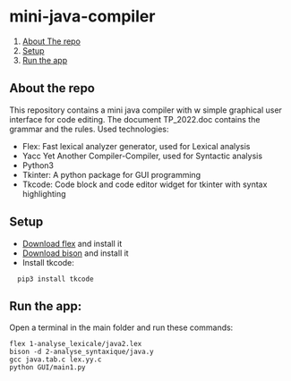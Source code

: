 # mini-java-compiler
 <ol>
    <li>
      <a href="#about-the-repo">About The repo</a>
    </li>
      <li>
      <a href="#setup">Setup</a>
    </li>
      <li>
      <a href="#run-the-app">Run the app</a>
    </li>
  </ol>
  
  ## About the repo
  This repository contains a mini java compiler with w simple graphical user interface for code editing.
  The document TP_2022.doc contains the grammar and the rules.
  Used technologies:
  * Flex: Fast lexical analyzer generator, used for Lexical analysis
  * Yacc Yet Another Compiler-Compiler, used for Syntactic analysis
  * Python3
  * Tkinter: A python package for GUI programming
  * Tkcode: Code block and code editor widget for tkinter with syntax highlighting 

  ## Setup 
  * [Download flex](http://gnuwin32.sourceforge.net/downlinks/flex.php) and install it
  * [Download bison](http://downloads.sourceforge.net/gnuwin32/bison-2.4.1-setup.exe) and install it
  * Install tkcode:
``` 
  pip3 install tkcode
``` 
 ## Run the app:
Open a terminal in the main folder and run these commands:
```
flex 1-analyse_lexicale/java2.lex
bison -d 2-analyse_syntaxique/java.y 
gcc java.tab.c lex.yy.c 
python GUI/main1.py
```
